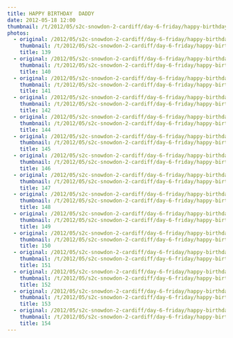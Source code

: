 ```yaml
---
title: HAPPY BIRTHDAY  DADDY
date: 2012-05-18 12:00
thumbnail: /t/2012/05/s2c-snowdon-2-cardiff/day-6-friday/happy-birthday-daddy/139.jpg
photos:
  - original: /2012/05/s2c-snowdon-2-cardiff/day-6-friday/happy-birthday-daddy/139.jpg
    thumbnail: /t/2012/05/s2c-snowdon-2-cardiff/day-6-friday/happy-birthday-daddy/139.jpg
    title: 139
  - original: /2012/05/s2c-snowdon-2-cardiff/day-6-friday/happy-birthday-daddy/140.jpg
    thumbnail: /t/2012/05/s2c-snowdon-2-cardiff/day-6-friday/happy-birthday-daddy/140.jpg
    title: 140
  - original: /2012/05/s2c-snowdon-2-cardiff/day-6-friday/happy-birthday-daddy/141.jpg
    thumbnail: /t/2012/05/s2c-snowdon-2-cardiff/day-6-friday/happy-birthday-daddy/141.jpg
    title: 141
  - original: /2012/05/s2c-snowdon-2-cardiff/day-6-friday/happy-birthday-daddy/142.jpg
    thumbnail: /t/2012/05/s2c-snowdon-2-cardiff/day-6-friday/happy-birthday-daddy/142.jpg
    title: 142
  - original: /2012/05/s2c-snowdon-2-cardiff/day-6-friday/happy-birthday-daddy/144.jpg
    thumbnail: /t/2012/05/s2c-snowdon-2-cardiff/day-6-friday/happy-birthday-daddy/144.jpg
    title: 144
  - original: /2012/05/s2c-snowdon-2-cardiff/day-6-friday/happy-birthday-daddy/145.jpg
    thumbnail: /t/2012/05/s2c-snowdon-2-cardiff/day-6-friday/happy-birthday-daddy/145.jpg
    title: 145
  - original: /2012/05/s2c-snowdon-2-cardiff/day-6-friday/happy-birthday-daddy/146.jpg
    thumbnail: /t/2012/05/s2c-snowdon-2-cardiff/day-6-friday/happy-birthday-daddy/146.jpg
    title: 146
  - original: /2012/05/s2c-snowdon-2-cardiff/day-6-friday/happy-birthday-daddy/147.jpg
    thumbnail: /t/2012/05/s2c-snowdon-2-cardiff/day-6-friday/happy-birthday-daddy/147.jpg
    title: 147
  - original: /2012/05/s2c-snowdon-2-cardiff/day-6-friday/happy-birthday-daddy/148.jpg
    thumbnail: /t/2012/05/s2c-snowdon-2-cardiff/day-6-friday/happy-birthday-daddy/148.jpg
    title: 148
  - original: /2012/05/s2c-snowdon-2-cardiff/day-6-friday/happy-birthday-daddy/149.jpg
    thumbnail: /t/2012/05/s2c-snowdon-2-cardiff/day-6-friday/happy-birthday-daddy/149.jpg
    title: 149
  - original: /2012/05/s2c-snowdon-2-cardiff/day-6-friday/happy-birthday-daddy/150.jpg
    thumbnail: /t/2012/05/s2c-snowdon-2-cardiff/day-6-friday/happy-birthday-daddy/150.jpg
    title: 150
  - original: /2012/05/s2c-snowdon-2-cardiff/day-6-friday/happy-birthday-daddy/151.jpg
    thumbnail: /t/2012/05/s2c-snowdon-2-cardiff/day-6-friday/happy-birthday-daddy/151.jpg
    title: 151
  - original: /2012/05/s2c-snowdon-2-cardiff/day-6-friday/happy-birthday-daddy/152.jpg
    thumbnail: /t/2012/05/s2c-snowdon-2-cardiff/day-6-friday/happy-birthday-daddy/152.jpg
    title: 152
  - original: /2012/05/s2c-snowdon-2-cardiff/day-6-friday/happy-birthday-daddy/153.jpg
    thumbnail: /t/2012/05/s2c-snowdon-2-cardiff/day-6-friday/happy-birthday-daddy/153.jpg
    title: 153
  - original: /2012/05/s2c-snowdon-2-cardiff/day-6-friday/happy-birthday-daddy/154.jpg
    thumbnail: /t/2012/05/s2c-snowdon-2-cardiff/day-6-friday/happy-birthday-daddy/154.jpg
    title: 154
---
```

